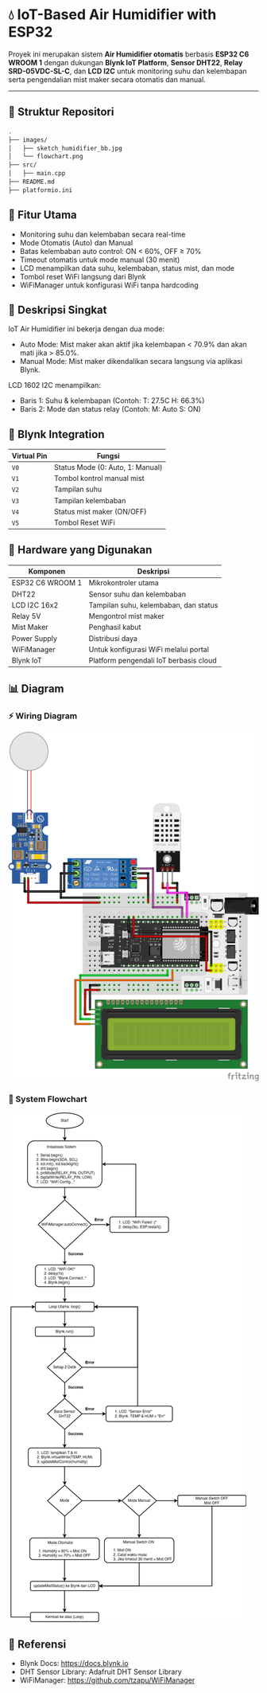# 💧 IoT-Based Air Humidifier with ESP32

Proyek ini merupakan sistem **Air Humidifier otomatis** berbasis **ESP32 C6 WROOM 1** dengan dukungan **Blynk IoT Platform**, **Sensor DHT22**, **Relay SRD-05VDC-SL-C**, dan **LCD I2C** untuk monitoring suhu dan kelembapan serta pengendalian mist maker secara otomatis dan manual.

---

## 📁 Struktur Repositori

```bash
.
├── images/
│   ├── sketch_humidifier_bb.jpg
│   └── flowchart.png
├── src/
│   ├── main.cpp             
├── README.md                
├── platformio.ini           
```

## 🔧 Fitur Utama

- Monitoring suhu dan kelembaban secara real-time
- Mode Otomatis (Auto) dan Manual
- Batas kelembaban auto control: ON < 60%, OFF ≥ 70%
- Timeout otomatis untuk mode manual (30 menit)
- LCD menampilkan data suhu, kelembaban, status mist, dan mode
- Tombol reset WiFi langsung dari Blynk
- WiFiManager untuk konfigurasi WiFi tanpa hardcoding

## 📝 Deskripsi Singkat

IoT Air Humidifier ini bekerja dengan dua mode:
- Auto Mode: Mist maker akan aktif jika kelembapan < 70.9% dan akan mati jika > 85.0%.
- Manual Mode: Mist maker dikendalikan secara langsung via aplikasi Blynk.

LCD 1602 I2C menampilkan:
- Baris 1: Suhu & kelembapan (Contoh: T: 27.5C H: 66.3%)
- Baris 2: Mode dan status relay (Contoh: M: Auto S: ON)

## 📲 Blynk Integration
| Virtual Pin   | Fungsi                           |
|---------------|----------------------------------|
| `V0`          | Status Mode (0: Auto, 1: Manual) |
| `V1`          | Tombol kontrol manual mist       |
| `V2`          | Tampilan suhu                    |
| `V3`          | Tampilan kelembaban              |
| `V4`          | Status mist maker (ON/OFF)       |
| `V5`          | Tombol Reset WiFi                |

## 🧰 Hardware yang Digunakan

| Komponen         | Deskripsi                              |
|------------------|----------------------------------------|
| ESP32 C6 WROOM 1 | Mikrokontroler utama                   |
| DHT22            | Sensor suhu dan kelembaban             |
| LCD I2C 16x2     | Tampilan suhu, kelembaban, dan status  |
| Relay 5V         | Mengontrol mist maker                  |
| Mist Maker       | Penghasil kabut                        |
| Power Supply     | Distribusi daya                        |
| WiFiManager      | Untuk konfigurasi WiFi melalui portal  |
| Blynk IoT        | Platform pengendali IoT berbasis cloud |

## 📊 Diagram

  ### ⚡ Wiring Diagram

  ![Wiring Diagram](images/sketch_humidifier_bb.jpg)

  ### 🔁 System Flowchart

  ![Flowchart Diagram](images/flowchart.png)

## 📎 Referensi

- Blynk Docs: https://docs.blynk.io
- DHT Sensor Library: Adafruit DHT Sensor Library
- WiFiManager: https://github.com/tzapu/WiFiManager
